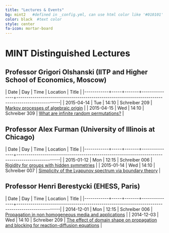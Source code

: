 ```yaml
---
title: "Lectures & Events"
bg: mint2   #defined in _config.yml, can use html color like '#010101'
color: black  #text color
style: center
fa-icon: mortar-board
---
```


# MINT Distinguished Lectures

## Professor Grigori Olshanski (IITP and Higher School of Economics, Moscow)

|       Date | Day |  Time | Location      | Title                                                                                             |
|------------+-----+-------+---------------+---------------------------------------------------------------------------------------------------|
| 2015-04-14 | Tue | 14:10 | Schreiber 209 | [Markov processes of algebraic origin](#Olshanski1)                                               |
| 2015-04-15 | Wed | 14:10 | Schreiber 309 | [What are infinite random permutations?](#Olshanski1)                                             |


## Professor Alex Furman (University of Illinois at Chicago)

|       Date | Day |  Time | Location      | Title                                                                                             |
|------------+-----+-------+---------------+---------------------------------------------------------------------------------------------------|
| 2015-01-12 | Mon | 12:15 | Schreiber 006 | [Rigidity for groups with hidden symmetries](#Furman1)                                            |
| 2015-01-14 | Wed | 14:10 | Schreiber 007 | [Simplicity of the Lyapunov spectrum via boundary theory](#Furman2)                               |


## Professor Henri Berestycki (EHESS, Paris)

|       Date | Day |  Time | Location      | Title                                                                                             |
|------------+-----+-------+---------------+---------------------------------------------------------------------------------------------------|
| 2014-12-01 | Mon | 12:15 | Schreiber 006 | [Propagation in non homogeneous media and applications](#HBer1)                                   |
| 2014-12-03 | Wed | 14:10 | Schreiber 209 | [The effect of domain shape on propagation and blocking for reaction-diffusion equations](#HBer2) |
